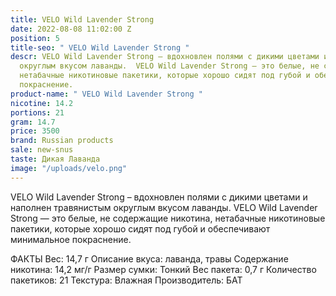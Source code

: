 ```yaml
---
title: VELO Wild Lavender Strong
date: 2022-08-08 11:02:00 Z
position: 5
title-seo: " VELO Wild Lavender Strong "
descr: VELO Wild Lavender Strong – вдохновлен полями с дикими цветами и наполнен травянистым
  округлым вкусом лаванды.  VELO Wild Lavender Strong — это белые, не содержащие никотина,
  нетабачные никотиновые пакетики, которые хорошо сидят под губой и обеспечивают минимальное
  покраснение.
product-name: " VELO Wild Lavender Strong "
nicotine: 14.2
portions: 21
gram: 14.7
price: 3500
brand: Russian products
sale: new-snus
taste: Дикая Лаванда
image: "/uploads/velo.png"
---
```


VELO Wild Lavender Strong – вдохновлен полями с дикими цветами и наполнен травянистым округлым вкусом лаванды.  VELO Wild Lavender Strong — это белые, не содержащие никотина, нетабачные никотиновые пакетики, которые хорошо сидят под губой и обеспечивают минимальное покраснение.

 ФАКТЫ
 Вес: 14,7 г
 Описание вкуса: лаванда, травы
 Содержание никотина: 14,2 мг/г 
 Размер сумки: Тонкий
 Вес пакета: 0,7 г
 Количество пакетиков: 21
 Текстура: Влажная
 Производитель: БАТ